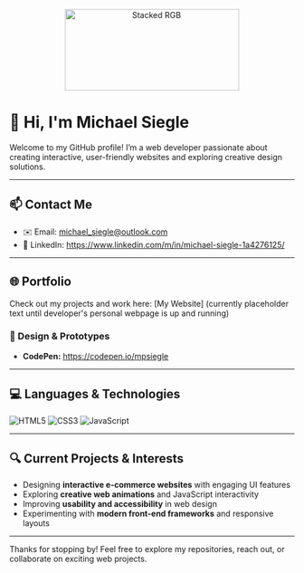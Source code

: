 <p align="center">
<img width="308" height="144" alt="Stacked RGB" src="https://github.com/user-attachments/assets/ab53dbef-c2f7-4000-b2ad-efb145c7550c" />
</p>

# 👋 Hi, I'm Michael Siegle

Welcome to my GitHub profile! I’m a web developer passionate about creating interactive, user-friendly websites and exploring creative design solutions.  

---

## 📫 Contact Me
- ✉️ Email: michael_siegle@outlook.com 
- 🔗 LinkedIn: https://www.linkedin.com/m/in/michael-siegle-1a4276125/

---

## 🌐 Portfolio
Check out my projects and work here: [My Website]
(currently placeholder text until developer's personal webpage is up and running)

### 🎨 Design & Prototypes
- **CodePen:** https://codepen.io/mpsiegle

---

## 💻 Languages & Technologies
![HTML5](https://img.shields.io/badge/HTML5-E34F26?style=flat-square&logo=html5&logoColor=white)
![CSS3](https://img.shields.io/badge/CSS3-1572B6?style=flat-square&logo=css3&logoColor=white)
![JavaScript](https://img.shields.io/badge/JavaScript-F7DF1E?style=flat-square&logo=javascript&logoColor=black)


---

## 🔍 Current Projects & Interests
- Designing **interactive e-commerce websites** with engaging UI features  
- Exploring **creative web animations** and JavaScript interactivity  
- Improving **usability and accessibility** in web design  
- Experimenting with **modern front-end frameworks** and responsive layouts  

---

Thanks for stopping by! Feel free to explore my repositories, reach out, or collaborate on exciting web projects.




